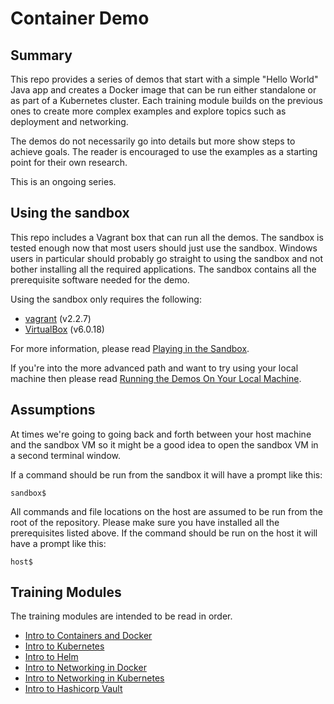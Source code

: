 # Container Demo
## Summary
This repo provides a series of demos that start with a simple "Hello World" Java app and creates a Docker image that can
be run either standalone or as part of a Kubernetes cluster. Each training module builds on the previous ones to create
more complex examples and explore topics such as deployment and networking.

The demos do not necessarily go into details but more show steps to achieve goals. The reader is encouraged to use the
examples as a starting point for their own research.

This is an ongoing series.

## Using the sandbox
This repo includes a Vagrant box that can run all the demos. The sandbox is tested enough now that most users should
just use the sandbox. Windows users in particular should probably go straight to using the sandbox and not bother
installing all the required applications. The sandbox contains all the prerequisite software needed for the demo.

Using the sandbox only requires the following:

* [vagrant](https://www.vagrantup.com/downloads.html) (v2.2.7)
* [VirtualBox](https://www.virtualbox.org/) (v6.0.18)

For more information, please read [Playing in the Sandbox](doc/playing_in_the_sandbox.md).

If you're into the more advanced path and want to try using your local machine
then please read [Running the Demos On Your Local Machine](doc/local_machine_demo.md).

## Assumptions
At times we're going to going back and forth between your host machine and the sandbox VM so it might be a good idea to
open the sandbox VM in a second terminal window.

If a command should be run from the sandbox it will have a prompt like this:

```shell script
sandbox$
```

All commands and file locations on the host are assumed to be run from the root of the repository. Please make sure you
have installed all the prerequisites listed above. If the command should be run on the host it will have a prompt like
this:

```shell script
host$
```

## Training Modules
The training modules are intended to be read in order.

* [Intro to Containers and Docker](mod/intro_to_containers/README.md)
* [Intro to Kubernetes](mod/intro_to_kubernetes/README.md)
* [Intro to Helm](mod/intro_to_helm/README.md)
* [Intro to Networking in Docker](mod/intro_to_networking_in_docker/README.md)
* [Intro to Networking in Kubernetes](doc/intro_to_networking_in_k8s.md)
* [Intro to Hashicorp Vault](mod/intro_to_vault/README.md)
